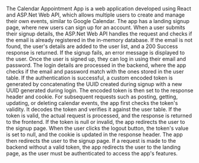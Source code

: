 The Calendar Appointment App is a web application developed using React and ASP.Net Web API, which allows multiple users to create and manage their own events, similar to Google Calendar.
The app has a landing signup page, where new users can sign up for an account. When a user submits their signup details, the ASP.Net Web API handles the request and checks if the email is already registered in the in-memory database. If the email is not found, the user's details are added to the user list, and a 200 Success response is returned. If the signup fails, an error message is displayed to the user.
Once the user is signed up, they can log in using their email and password. The login details are processed in the backend, where the app checks if the email and password match with the ones stored in the user table. If the authentication is successful, a custom encoded token is generated by concatenating the UUID created during signup with a new UUID generated during login. The encoded token is then set to the response header and cookie.
For subsequent requests such as posting, getting, updating, or deleting calendar events, the app first checks the token's validity. It decodes the token and verifies it against the user table. If the token is valid, the actual request is processed, and the response is returned to the frontend. If the token is null or invalid, the app redirects the user to the signup page.
When the user clicks the logout button, the token's value is set to null, and the cookie is updated in the response header. The app then redirects the user to the signup page. If a request is made to the backend without a valid token, the app redirects the user to the landing page, as the user must be authenticated to access the app's features.

